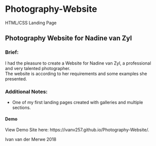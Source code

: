 # Photography-Website
HTML/CSS Landing Page

<h2>Photography Website for Nadine van Zyl</h2>
<h3>Brief:</h3>
I had the pleasure to create a Website for Nadine van Zyl, a professional and very talented photographer. 
<br/>
The website is according to her requirements and some examples she presented.

<h3>Additional Notes:</h3>
<ul><li>One of my first landing pages created with galleries and multiple sections.</li>
    
</ul>

<h4>Demo</h4>
View Demo Site here: https://ivanv257.github.io/Photography-Website/.

Ivan van der Merwe 2018
